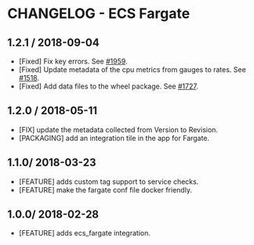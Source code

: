 # CHANGELOG - ECS Fargate

## 1.2.1 / 2018-09-04

* [Fixed] Fix key errors. See [#1959](https://github.com/DataDog/integrations-core/pull/1959).
* [Fixed] Update metadata of the cpu metrics from gauges to rates. See [#1518](https://github.com/DataDog/integrations-core/pull/1518).
* [Fixed] Add data files to the wheel package. See [#1727](https://github.com/DataDog/integrations-core/pull/1727).

## 1.2.0 / 2018-05-11

* [FIX] update the metadata collected from Version to Revision.
* [PACKAGING] add an integration tile in the app for Fargate.

## 1.1.0/ 2018-03-23

* [FEATURE] adds custom tag support to service checks.
* [FEATURE] make the fargate conf file docker friendly.

## 1.0.0/ 2018-02-28

* [FEATURE] adds ecs_fargate integration.
